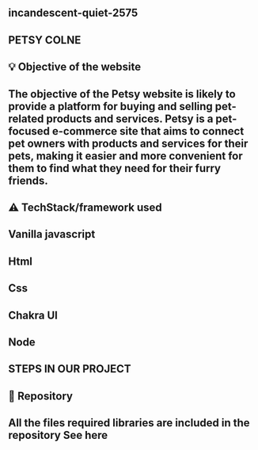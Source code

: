 ## incandescent-quiet-2575
## PETSY COLNE
💡 Objective of the website
-
The objective of the Petsy website is likely to provide a platform for buying and selling pet-related products and services. Petsy is a pet-focused e-commerce site that aims to connect pet owners with products and services for their pets, making it easier and more convenient for them to find what they need for their furry friends.
--
⚠️ TechStack/framework used
-
Vanilla javascript 
-
Html
-
Css
-
Chakra UI
-
Node
--
STEPS IN OUR PROJECT
--
🔑 Repository
--
All the files required libraries are included in the repository See here
-
